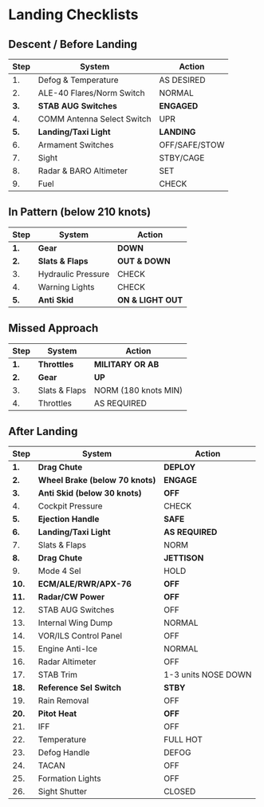 # Landing Checklists

## Descent / Before Landing

| Step   | System                     | Action        |
|--------|----------------------------|---------------|
| 1.     | Defog & Temperature        | AS DESIRED    |
| 2.     | ALE-40 Flares/Norm Switch  | NORMAL        |
| **3.** | **STAB AUG Switches**      | **ENGAGED**   |
| 4.     | COMM Antenna Select Switch | UPR           |
| **5.** | **Landing/Taxi Light**     | **LANDING**   |
| 6.     | Armament Switches          | OFF/SAFE/STOW |
| 7.     | Sight                      | STBY/CAGE     |
| 8.     | Radar & BARO Altimeter     | SET           |
| 9.     | Fuel                       | CHECK         |

## In Pattern (below 210 knots)

| Step   | System             | Action             |
|--------|--------------------|--------------------|
| **1.** | **Gear**           | **DOWN**           |
| **2.** | **Slats & Flaps**  | **OUT & DOWN**     |
| 3.     | Hydraulic Pressure | CHECK              |
| 4.     | Warning Lights     | CHECK              |
| **5.** | **Anti Skid**      | **ON & LIGHT OUT** |

## Missed Approach

| Step   | System        | Action               |
|--------|---------------|----------------------|
| **1.** | **Throttles** | **MILITARY OR AB**   |
| **2.** | **Gear**      | **UP**               |
| 3.     | Slats & Flaps | NORM (180 knots MIN) |
| 4.     | Throttles     | AS REQUIRED          |

## After Landing

| Step    | System                           | Action              |
|---------|----------------------------------|---------------------|
| **1.**  | **Drag Chute**                   | **DEPLOY**          |
| **2.**  | **Wheel Brake (below 70 knots)** | **ENGAGE**          |
| **3.**  | **Anti Skid (below 30 knots)**   | **OFF**             |
| 4.      | Cockpit Pressure                 | CHECK               |
| **5.**  | **Ejection Handle**              | **SAFE**            |
| **6.**  | **Landing/Taxi Light**           | **AS REQUIRED**     |
| 7.      | Slats & Flaps                    | NORM                |
| **8.**  | **Drag Chute**                   | **JETTISON**        |
| 9.      | Mode 4 Sel                       | HOLD                |
| **10.** | **ECM/ALE/RWR/APX-76**           | **OFF**             |
| **11.** | **Radar/CW Power**               | **OFF**             |
| 12.     | STAB AUG Switches                | OFF                 |
| 13.     | Internal Wing Dump               | NORMAL              |
| 14.     | VOR/ILS Control Panel            | OFF                 |
| 15.     | Engine Anti-Ice                  | NORMAL              |
| 16.     | Radar Altimeter                  | OFF                 |
| 17.     | STAB Trim                        | 1-3 units NOSE DOWN |
| **18.** | **Reference Sel Switch**         | **STBY**            |
| 19.     | Rain Removal                     | OFF                 |
| **20.** | **Pitot Heat**                   | **OFF**             |
| 21.     | IFF                              | OFF                 |
| 22.     | Temperature                      | FULL HOT            |
| 23.     | Defog Handle                     | DEFOG               |
| 24.     | TACAN                            | OFF                 |
| 25.     | Formation Lights                 | OFF                 |
| 26.     | Sight Shutter                    | CLOSED              |
